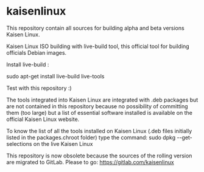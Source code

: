 # kaisenlinux

This repository contain all sources for building alpha and beta versions Kaisen Linux. 

Kaisen Linux ISO building with live-build tool, this official tool for building officials Debian images.

Install live-build :

sudo apt-get install live-build live-tools 

Test with this repository :)

The tools integrated into Kaisen Linux are integrated with .deb packages but are not contained in this repository because no possibility of committing them (too large) but a list of essential software installed is available on the official Kaisen Linux website.

To know the list of all the tools installed on Kaisen Linux (.deb files initially listed in the packages.chroot folder) type the command: sudo dpkg --get-selections on the live Kaisen Linux

This repository is now obsolete because the sources of the rolling version are migrated to GitLab. Please to go: https://gitlab.com/kaisenlinux
